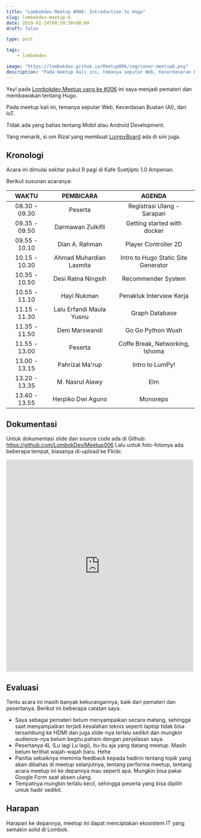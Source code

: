 ```yaml
---
title: "Lombokdev Meetup #006: Introduction to Hugo"
slug: lombokdev-meetup-6
date: 2019-02-24T00:59:50+08:00
draft: false

type: post

tags:
    - lombokdev

image: "https://lombokdev.github.io/Meetup006/img/cover-meetup6.png"
description: "Pada meetup kali ini, temanya seputar Web, Kecerdasaran Buatan (AI), dan IoT."
---
```


Yey! pada [Lombokdev Meetup yang ke #006](https://lombokdev.github.io/Meetup006/)
ini saya menjadi pemateri dan membawakan tentang Hugo.

Pada meetup kali ini, temanya seputar
Web, Kecerdasan Buatan (AI), dan IoT.

Tidak ada yang bahas tentang Mobil atau Android Development.

Yang menarik, si om Rizal yang membuat
[LumpyBoard](https://www.petanikode.com/lumpy/) ada di sini juga.

## Kronologi

Acara ini dimulai sekitar pukul 9 pagi di Kafe Suetjipto 1.0
Ampenan.

Berikut susunan acaranya:

|WAKTU        |PEMBICARA               |AGENDA                             |
|:-----------:|:----------------------:|:---------------------------------:|
|08.30 - 09.30|Peserta                 |Registrasi Ulang - Sarapan         |
|09.35 - 09.50|Darmawan Zulkifli       |Getting started with docker        |
|09.55 - 10.10|Dian A. Rahman          |Player Controller 2D               |
|10.15 - 10.30|Ahmad Muhardian Lasmita |Intro to Hugo Static Site Generator|
|10.35 - 10.50|Desi Ratna Ningsih      |Recommender System                 |
|10.55 - 11.10|Hayi Nukman             |Penakluk Interview Kerja           |
|11.15 - 11.30|Lalu Erfandi Maula Yusnu|Graph Database                     |
|11.35 - 11.50|Deni Marswandi          |Go Go Python Wush                  |
|11.55 - 13.00|Peserta                 |Coffe Break, Networking, Ishoma    |
|13.00 - 13.15|Pahrizal Ma'rup         |Intro to LumPy!                    |
|13.20 - 13.35|M. Nasrul Alawy         |Elm                                |
|13.40 - 13.55|Herpiko Dwi Aguno       |Monorepo                           |

## Dokumentasi

Untuk dokumentasi slide dan source code ada di Github: https://github.com/LombokDev/Meetup006
Lalu untuk foto-fotonya ada beberapa tempat, biasanya di-upload ke Flickr.

<iframe src="https://www.facebook.com/plugins/post.php?href=https%3A%2F%2Fwww.facebook.com%2Fardianta.pargo%2Fposts%2F2627506583933364&width=500" width="500" height="567" style="border:none;overflow:hidden" scrolling="no" frameborder="0" allowTransparency="true" allow="encrypted-media"></iframe>

## Evaluasi

Tentu acara ini masih banyak kekurangannya, baik dari pemateri dan pesertanya.
Berikut ini beberapa catatan saya.

- Saya sebagai pemateri belum menyampaikan secara matang, sehingga saat menyampaikan terjadi kesalahan teknis seperti laptop tidak bisa tersambung ke HDMI dan juga slide-nya terlalu sedikit dan mungkin audience-nya belum begitu paham dengan penjelasan saya.
- Pesertanya 4L (Lu lagi Lu lagi), itu-itu aja yang datang meetup. Masih belum terlihat wajah-wajah baru. Hehe
- Panitia sebaiknya meminta feedback kepada hadirin tentang topik yang akan dibahas di meetup selanjutnya, tentang performa meetup, tentang acara meetup ini ke depannya mau seperti apa. Mungkin bisa pakai Google Form saat absen ulang.
- Tempatnya mungkin terlalu kecil, sehingga peserta yang bisa dipilih untuk hadir sedikit.

## Harapan

Harapan ke depannya, meetup ini dapat menciptakan ekosistem IT yang
semakin solid di Lombok.